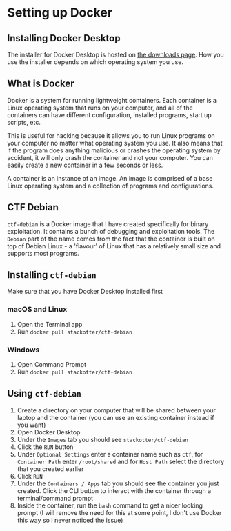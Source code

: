 # Setting up Docker

## Installing Docker Desktop

The installer for Docker Desktop is hosted on [the downloads page](https://www.docker.com/products/docker-desktop/).
How you use the installer depends on which operating system you use.

## What is Docker

Docker is a system for running lightweight containers. Each container is a Linux operating system
that runs on your computer, and all of the containers can have different configuration, installed
programs, start up scripts, etc.

This is useful for hacking because it allows you to run Linux programs on your computer no matter
what operating system you use. It also means that if the program does anything malicious or crashes
the operating system by accident, it will only crash the container and not your computer. You can
easily create a new container in a few seconds or less.

A container is an instance of an image. An image is comprised of a base Linux operating system and a
collection of programs and configurations.

## CTF Debian

`ctf-debian` is a Docker image that I have created specifically for binary exploitation. It contains
a bunch of debugging and exploitation tools. The `Debian` part of the name comes from the fact that
the container is built on top of Debian Linux - a 'flavour' of Linux that has a relatively small
size and supports most programs.

## Installing `ctf-debian`

Make sure that you have Docker Desktop installed first

### macOS and Linux

1. Open the Terminal app
2. Run `docker pull stackotter/ctf-debian`

### Windows

1. Open Command Prompt
2. Run `docker pull stackotter/ctf-debian`

## Using `ctf-debian`

1. Create a directory on your computer that will be shared between your laptop and the
   container (you can use an existing container instead if you want)
2. Open Docker Desktop
3. Under the `Images` tab you should see `stackotter/ctf-debian`
4. Click the `RUN` button
5. Under `Optional Settings` enter a container name such as `ctf`, for `Container Path` enter
   `/root/shared` and for `Host Path` select the directory that you created earlier
6. Click `RUN`
7. Under the `Containers / Apps` tab you should see the container you just created. Click the CLI
   button to interact with the container through a terminal/command prompt
8. Inside the container, run the `bash` command to get a nicer looking prompt (I will remove the
   need for this at some point, I don't use Docker this way so I never noticed the issue)
